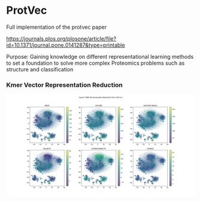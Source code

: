 # ProtVec

Full implementation of the protvec paper 

https://journals.plos.org/plosone/article/file?id=10.1371/journal.pone.0141287&type=printable 

Purpose: Gaining knowledge on different representational learning methods to set a foundation to solve more complex 
Proteomics problems such as structure and classification

### Kmer Vector Representation Reduction
![alt text](https://github.com/ragyhaddad/ProtVec/blob/master/protvec-regular.png)
